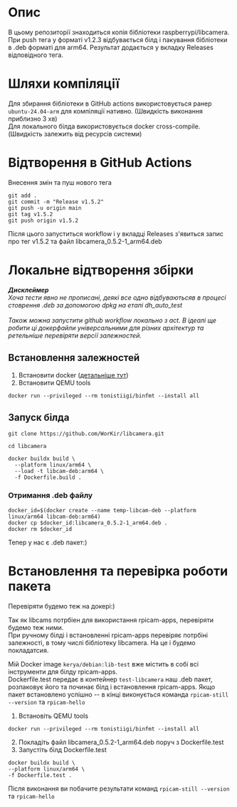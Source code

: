 # Опис
В цьому репозиторії знаходиться копія бібліотеки raspberrypi/libcamera. При push тега у форматі v1.2.3 відбувається білд і пакування бібліотеки в .deb форматі для arm64. Результат додається у вкладку Releases відповідного тега.

# Шляхи компіляції

Для збирання бібліотеки в GitHub actions використовується ранер `ubuntu-24.04-arm` для компіляції нативно. (Швидкість виконання приблизно 3 хв)<br>
Для локального білда використовується docker cross-compile. (Швидкість залежить від ресурсів системи)

# Відтворення в GitHub Actions
Внесення змін та пуш нового тега

```
git add .
git commit -m "Release v1.5.2"
git push -u origin main
git tag v1.5.2
git push origin v1.5.2
```
Після цього запуститься workflow і у вкладці Releases з'явиться запис про тег v1.5.2 та файл libcamera_0.5.2-1_arm64.deb 

# Локальне відтворення збірки
***Дисклеймер***<br>
_Хоча тести явно не прописані, деякі все одно відбуваютьсяв в процесі стоврення .deb за допомогою dpkg на етапі dh_auto_test_<br>
<br>
_Також можна запустити github workflow локально з act. 
В ідеалі ще робити ці докерфайли універсальними для різних архітектур та ретельніше перевіряти версії залежностей._

## Встановлення залежностей

1. Встановити docker ([детальніше тут](https://docs.docker.com/engine/install/))
2. Встановити QEMU tools
```
docker run --privileged --rm tonistiigi/binfmt --install all
```
## Запуск білда
```
git clone https://github.com/WorKir/libcamera.git
```
```
cd libcamera
```
```
docker buildx build \
  --platform linux/arm64 \
  --load -t libcam-deb:arm64 \
  -f Dockerfile.build .
```
### Отримання .deb файлу
```
docker_id=$(docker create --name temp-libcam-deb --platform linux/arm64 libcam-deb:arm64)
docker cp $docker_id:libcamera_0.5.2-1_arm64.deb .
docker rm $docker_id
```
Тепер у нас є .deb пакет:)
# Встановлення та перевірка роботи пакета

Перевіряти будемо теж на докері:)<br>

Так як libcams потрбіен для використання rpicam-apps, перевіряти будемо теж ними.<br>
При ручному білді і встановленні rpicam-apps перевіряє потрбіні залежності, в тому числі бібліотеку libcamera. На це і будемо покладатсия.<br>

Мій Docker image `kerya/debian:lib-test` вже містить в собі всі інструменти для білду rpicam-apps. <br>
Dockerfile.test передає в контейнер `test-libcamera` наш .deb пакет, розпаковує його та починає білд і встановлення rpicam-apps. Якщо пакет встановлено успішно -- в кінці виконується команда `rpicam-still --version` та `rpicam-hello`<br>

1. Встановіть QEMU tools
```
docker run --privileged --rm tonistiigi/binfmt --install all
```
2. Покладіть файл libcamera_0.5.2-1_arm64.deb поруч з Dockerfile.test
3. Запустіть білд Dockerfile.test

```
docker buildx build \
--platform linux/arm64 \
-f Dockerfile.test .
```
Після виконання ви побачите результати команд `rpicam-still --version` та `rpicam-hello`
